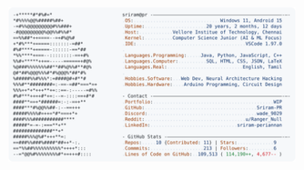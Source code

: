 <a href="https://github.com/Sriram-PR/Sriram-PR">
  <picture>
    <source media="(prefers-color-scheme: dark)" srcset="https://raw.githubusercontent.com/Sriram-PR/Sriram-PR/main/dark_mode.svg">                                                
    <img alt="Sriram PR's GitHub Profile README" src="https://raw.githubusercontent.com/Sriram-PR/Sriram-PR/main/light_mode.svg">
  </picture>
</a>
  <span style="
  position: absolute;
  width: 1px;
  height: 1px;
  margin: -1px;
  padding: 0;
  overflow: hidden;
  clip: rect(0, 0, 0, 0);
  clip-path: inset(50%);
  white-space: nowrap;
  border: 0;
">
  Sriram Periannan, also known as Sriram PR, is a Deep Learning Engineer and Open Source Contributor with a focus on backend development, AI systems, and solving complex problems with technology.
</span>
